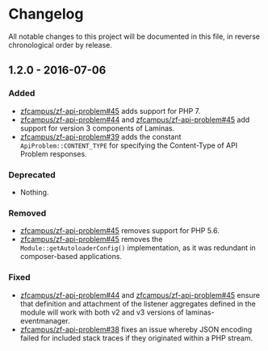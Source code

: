 # Changelog

All notable changes to this project will be documented in this file, in reverse chronological order by release.

## 1.2.0 - 2016-07-06

### Added

- [zfcampus/zf-api-problem#45](https://github.com/zfcampus/zf-api-problem/pull/45) adds support for PHP 7.
- [zfcampus/zf-api-problem#44](https://github.com/zfcampus/zf-api-problem/pull/44) and
  [zfcampus/zf-api-problem#45](https://github.com/zfcampus/zf-api-problem/pull/45) add support for
  version 3 components of Laminas.
- [zfcampus/zf-api-problem#39](https://github.com/zfcampus/zf-api-problem/pull/39) adds the constant
  `ApiProblem::CONTENT_TYPE` for specifying the Content-Type of API Problem
  responses.

### Deprecated

- Nothing.

### Removed

- [zfcampus/zf-api-problem#45](https://github.com/zfcampus/zf-api-problem/pull/45) removes support for
  PHP 5.6.
- [zfcampus/zf-api-problem#45](https://github.com/zfcampus/zf-api-problem/pull/45) removes the
  `Module::getAutoloaderConfig()` implementation, as it was redundant in
  composer-based applications.

### Fixed

- [zfcampus/zf-api-problem#44](https://github.com/zfcampus/zf-api-problem/pull/44) and
  [zfcampus/zf-api-problem#45](https://github.com/zfcampus/zf-api-problem/pull/45) ensure that
  definition and attachment of the listener aggregates defined in the module
  will work with both v2 and v3 versions of laminas-eventmanager.
- [zfcampus/zf-api-problem#38](https://github.com/zfcampus/zf-api-problem/pull/38) fixes an issue
  whereby JSON encoding failed for included stack traces if they originated
  within a PHP stream.
